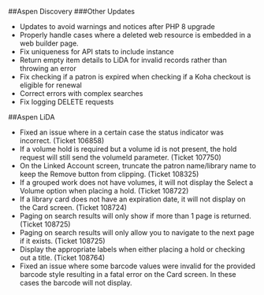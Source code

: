 ##Aspen Discovery
###Other Updates
- Updates to avoid warnings and notices after PHP 8 upgrade
- Properly handle cases where a deleted web resource is embedded in a web builder page. 
- Fix uniqueness for API stats to include instance
- Return empty item details to LiDA for invalid records rather than throwing an error
- Fix checking if a patron is expired when checking if a Koha checkout is eligible for renewal
- Correct errors with complex searches
- Fix logging DELETE requests

##Aspen LiDA
- Fixed an issue where in a certain case the status indicator was incorrect. (Ticket 106858)
- If a volume hold is required but a volume id is not present, the hold request will still send the volumeId parameter. (Ticket 107750)
- On the Linked Account screen, truncate the patron name/library name to keep the Remove button from clipping. (Ticket 108325)
- If a grouped work does not have volumes, it will not display the Select a Volume option when placing a hold. (Ticket 108722)
- If a library card does not have an expiration date, it will not display on the Card screen. (Ticket 108724)
- Paging on search results will only show if more than 1 page is returned. (Ticket 108725)
- Paging on search results will only allow you to navigate to the next page if it exists. (Ticket 108725)
- Display the appropriate labels when either placing a hold or checking out a title. (Ticket 108764)
- Fixed an issue where some barcode values were invalid for the provided barcode style resulting in a fatal error on the Card screen. In these cases the barcode will not display.